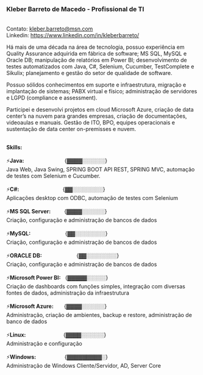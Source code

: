 ### Kleber Barreto de Macedo - Profissional de TI

<br>Contato: kleber.barreto@msn.com
<br>Linkedin: https://www.linkedin.com/in/kleberbarreto/
<br>

<p>Há mais de uma década na área de tecnologia, possuo experiência em Quality Assurance adquirida em fábrica de software; MS SQL, MySQL e Oracle DB; manipulação de relatórios em Power BI; desenvolvimento de testes automatizados com Java, C#, Selenium, Cucumber, TestComplete e Sikulix; planejamento e gestão do setor de qualidade de software.
<br>
<p>Possuo sólidos conhecimentos em suporte e infraestrutura, migração e implantação de sistemas; PABX virtual e físico; administração de servidores e LGPD (compliance e assessment).
<br>
<p>Participei e desenvolvi projetos em cloud Microsoft Azure, criação de data center’s na nuvem para grandes empresas, criação de documentações, videoaulas e manuais. Gestão de ITO, BPO, equipes operacionais e sustentação de data center on-premisses e nuvem.

<br><b>Skills:</b>
<br>
<br>⚡<b>Java:</b>                &nbsp; &nbsp; &nbsp; &nbsp; &nbsp; &nbsp; &nbsp; &nbsp; &nbsp; &nbsp; &nbsp; &nbsp; &nbsp; {▓▓▓▓░░░░░░}
<br> Java Web, Java Swing, SPRING BOOT API REST, SPRING MVC, automação de testes com Selenium e Cucumber.
<br>
<br>⚡<b>C#:</b>                  &nbsp; &nbsp; &nbsp; &nbsp; &nbsp; &nbsp; &nbsp; &nbsp; &nbsp; &nbsp; &nbsp; &nbsp; &nbsp; &nbsp; {▓▓░░░░░░░░}
<br> Aplicações desktop com ODBC, automação de testes com Selenium
<br>
<br>⚡<b>MS SQL Server:</b>       &nbsp; &nbsp; &nbsp; &nbsp; {▓▓▓▓░░░░░░}
<br> Criação, configuração e administração de bancos de dados
<br>
<br>⚡<b>MySQL:</b>               &nbsp; &nbsp; &nbsp; &nbsp; &nbsp; &nbsp; &nbsp; &nbsp; &nbsp; &nbsp; &nbsp; {▓▓░░░░░░░░}
<br> Criação, configuração e administração de bancos de dados
<br>
<br>⚡<b>ORACLE DB:</b>           &nbsp; &nbsp; &nbsp; &nbsp; &nbsp; &nbsp; &nbsp; &nbsp; &nbsp; &nbsp; &nbsp; {▓▓░░░░░░░░}
<br> Criação, configuração e administração de bancos de dados
<br>
<br>⚡<b>Microsoft Power BI:</b>  &nbsp; {▓▓▓▓▓░░░░░}
<br> Criação de dashboards com funções simples, integração com diversas fontes de dados, administração da infraestrutura
<br>
<br>⚡<b>Microsoft Azure:</b>     &nbsp; &nbsp; &nbsp; {▓▓▓▓░░░░░░}
<br> Administração, criação de ambientes, backup e restore, administração de banco de dados
<br>
<br>⚡<b>Linux:</b>               &nbsp; &nbsp; &nbsp; &nbsp; &nbsp; &nbsp; &nbsp; &nbsp; &nbsp; &nbsp; &nbsp; &nbsp; {▓▓▓▓░░░░░░}
<br> Administração e configuração
<br>
<br>⚡<b>Windows:</b>             &nbsp; &nbsp; &nbsp; &nbsp; &nbsp; &nbsp; &nbsp; &nbsp; &nbsp; {▓▓▓▓▓▓▓▓▓░}
<br> Administração de Windows Cliente/Servidor, AD, Server Core
<br> 

<!--
**kbmbarreto/kbmbarreto** is a ✨ _special_ ✨ repository because its `README.md` (this file) appears on your GitHub profile.
👋 ⚡

Here are some ideas to get you started:

- 🔭 I’m currently working on ...
- 🌱 I’m currently learning ...
- 👯 I’m looking to collaborate on ...
- 🤔 I’m looking for help with ...
- 💬 Ask me about ...
- 📫 How to reach me: ...
- 😄 Pronouns: ...
- ⚡ Fun fact: ...
-->
